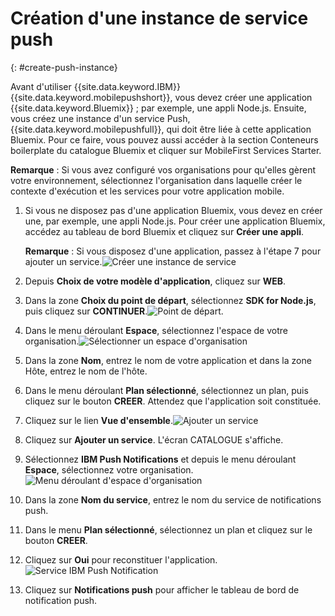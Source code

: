 # Création d'une instance de service push
{: #create-push-instance}

Avant d'utiliser {{site.data.keyword.IBM}} {{site.data.keyword.mobilepushshort}}, vous devez créer une application {{site.data.keyword.Bluemix}} ; par exemple, une appli Node.js. Ensuite, vous créez une instance d'un service Push, {{site.data.keyword.mobilepushfull}}, qui doit être liée à cette application Bluemix. Pour ce faire, vous pouvez aussi accéder à la section Conteneurs boilerplate du catalogue Bluemix et cliquer sur MobileFirst Services Starter.

**Remarque** : Si vous avez configuré vos organisations pour qu'elles gèrent votre environnement, sélectionnez l'organisation dans laquelle créer le contexte
d'exécution et les services pour votre application mobile.


1. Si vous ne disposez pas d'une application Bluemix, vous devez en créer une, par exemple, une appli Node.js. Pour créer une application Bluemix,
accédez au tableau de bord Bluemix et cliquez sur **Créer une appli**.

	**Remarque** : Si vous disposez d'une application, passez à l'étape 7 pour ajouter un service.![Créer une instance de service](images/create_service_instance1.jpg "Créer une instance de service")

1. Depuis **Choix de votre modèle d'application**, cliquez sur **WEB**.

3. Dans la zone **Choix du point de départ**, sélectionnez **SDK for Node.js**, puis cliquez sur **CONTINUER**.![Point de départ](images/create_service_nodejs2.jpg).

4. Dans le menu déroulant **Espace**, sélectionnez l'espace de votre organisation.![Sélectionner un espace d'organisation](images/create_a_service3.jpg)
1. Dans la zone **Nom**, entrez le nom de votre application et dans la zone Hôte, entrez le nom de l'hôte.

1. Dans le menu déroulant **Plan sélectionné**, sélectionnez un plan, puis cliquez sur le bouton **CREER**. Attendez que l'application soit constituée.

1. Cliquez sur le lien **Vue d'ensemble**.![Ajouter un service](images/create_service_add4.jpg)
1. Cliquez sur **Ajouter un service**. L'écran CATALOGUE s'affiche.

1. Sélectionnez **IBM Push Notifications** et depuis le menu déroulant **Espace**, sélectionnez votre organisation.![Menu déroulant d'espace d'organisation](images/create_service_org.jpg)
1. Dans la zone **Nom du service**, entrez le nom du service de notifications push.

1. Dans le menu **Plan sélectionné**, sélectionnez un plan et cliquez sur le bouton **CREER**.

1. Cliquez sur **Oui** pour reconstituer l'application.![Service IBM Push Notification](images/create_service_notification5.jpg)

1. Cliquez sur **Notifications push** pour afficher le tableau de bord de notification push.
